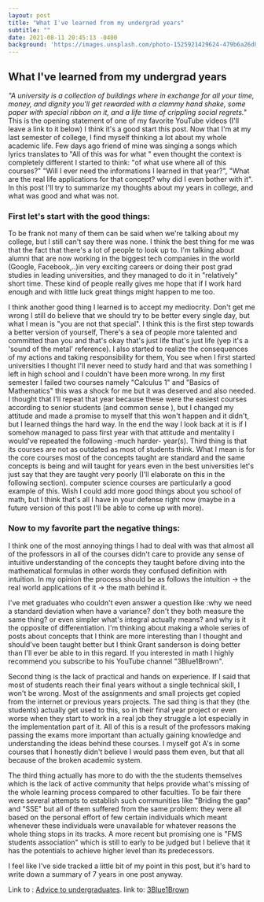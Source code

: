 ```yaml
---
layout: post
title: "What I've learned from my undergrad years"
subtitle: ""
date: 2021-08-11 20:45:13 -0400
background: 'https://images.unsplash.com/photo-1525921429624-479b6a26d84d?ixlib=rb-1.2.1&ixid=MnwxMjA3fDB8MHxzZWFyY2h8N3x8Y29sbGVnZXxlbnwwfHwwfHw%3D&auto=format&fit=crop&w=500&q=60'
---
```



## What I've learned from my undergrad years
<em>"A university is a collection of buildings where in exchange for all your time, money,  and dignity you'll get rewarded with a clammy hand shake, some paper with special ribbon on it, and a life time of crippling social regrets."</em> This is the opening statement of one of my favorite YouTube videos (I'll leave a link to it below) I think it's a good start this post.
Now that I'm at my last semester of college, I find myself thinking a lot about my whole academic life. Few days ago friend of mine was singing a songs which lyrics translates to "All of this was for what " even thought the context is completely different I started to think: "of what use where all of this courses?" "Will I ever need the informations I learned in that year?", "What are the real life applications for that concept? why did I even bother with it". 
In this post I'll try to summarize my thoughts about my years in college, and what was good and what was not. 

### First let's start with the good things:
To be frank not many of them can be said when we're talking about my college, but I still can't say there was none.
I think the best thing for me was that the fact that there's a lot of people to look up to. I'm talking about alumni that are now working in the biggest tech companies in the world (Google,  Facebook,..)in very exciting careers or doing their post grad studies in leading universities, and they managed to do it in "relatively" short time. These kind of people really gives me hope that if I work hard enough and with little luck great things might happen to me too. 

I think another good thing I learned is to accept my mediocrity. Don't get me wrong I still do believe that we should try to be better every single day, but what I mean is "you are not that special". I think this is the first step towards a better version of yourself, There's a sea of people more talented and committed than you and that's okay that's just life that's just life (yep it's a 'sound of the metal' reference). I also started to realize the consequences of my actions and taking responsibility for them, You see when I first started universities I thought I'll never need to study hard and that was something I  left in  high school and I couldn't have been more wrong. In my first semester I failed two courses namely "Calculus 1" and "Basics of Mathematics" this was a shock for me but it was deserved and also needed. I thought that I'll repeat that year because these were the easiest courses according to senior students (and common sense ), but I changed my attitude and made a promise to myself that this won't happen and it didn't, but I learned things the hard way. In the end the way I look back at it is if I somehow managed to pass first year with that attitude and mentality I would've repeated the following -much harder- year(s). 
Third thing is that  its courses are not as outdated as most of students think. What I mean is for the core courses most of the concepts taught are standard and the same concepts is being and will taught for years even in the best universities let's just say that they are taught very poorly (I'll elaborate on this in the following section). computer science courses are particularly a good example of this. 
Wish I could add more good things about you school of math, but I think that's all I have in your defense right now (maybe in a future version of this post I'll be able to come up with more).

### Now to my favorite part the negative things:
I think one of the most annoying things I had to deal with was that almost all of the professors in all of the courses didn't care to provide any sense of intuitive understanding of the concepts they taught before diving into the mathematical formulas in other words they confused definition with intuition.
In my opinion the process should be as follows the intuition -> the real world applications of it -> the math behind it.

I've met graduates who couldn't even answer a question like :why we need a standard deviation when have a variance? don't they both measure the same thing? or even simpler what's integral actually means? and why is it the opposite of differentiation.
I'm thinking about making a whole series of posts about concepts that I think are  more interesting than I thought  and should've been taught better but I think Grant sanderson is doing better than I'll ever be able to in this regard. If you interested in math I highly recommend you subscribe to his YouTube channel "3Blue1Brown".

Second thing is the lack of practical and hands on experience. If I said that most of  students reach their final years without a single technical skill, I won't be  wrong. Most of the assignments and small projects get copied from the internet or previous years projects. The sad thing is that they (the students) actually get used to this, so in their final year project or even worse when they start to work in a real job they struggle a lot especially in the implementation part of it. All of this is a result of the professors making passing the exams more important than actually gaining knowledge and understanding the ideas behind these courses. I myself got A's in some courses that I honestly didn't believe I would pass them even, but that all because of the broken academic system. 

The third thing actually has more to do with the the students themselves which is the lack of active community that helps provide what's missing of the whole learning process compared to other faculties. To be fair there were several attempts to establish such communities like "Briding the gap" and  "SSE" but all of them suffered from the same problem: they were all based on the personal effort of few certain individuals which meant whenever these individuals were unavailable for whatever reasons the whole thing stops in its tracks. A more recent but promising one is "FMS students association" which is still to early to be judged but I believe that it has the  potentials to achieve higher level than its predecessors. 

I feel like I've side tracked a little bit of my point in this post, but it's hard to write down a summary of 7 years in one post anyway. 

Link to : [Advice to undergraduates](https://www.youtube.com/watch?v=E0J2LObdT-g).
link to: [3Blue1Brown](https://www.youtube.com/channel/UCYO_jab_esuFRV4b17AJtAw)